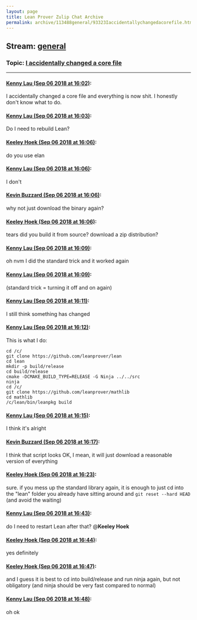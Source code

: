 ```yaml
---
layout: page
title: Lean Prover Zulip Chat Archive 
permalink: archive/113488general/93323Iaccidentallychangedacorefile.html
---
```


## Stream: [general](index.html)
### Topic: [I accidentally changed a core file](93323Iaccidentallychangedacorefile.html)

---

#### [Kenny Lau (Sep 06 2018 at 16:02)](https://leanprover.zulipchat.com/#narrow/stream/113488-general/topic/I%20accidentally%20changed%20a%20core%20file/near/133444111):
I accidentally changed a core file and everything is now shit. I honestly don't know what to do.

#### [Kenny Lau (Sep 06 2018 at 16:03)](https://leanprover.zulipchat.com/#narrow/stream/113488-general/topic/I%20accidentally%20changed%20a%20core%20file/near/133444149):
Do I need to rebuild Lean?

#### [Keeley Hoek (Sep 06 2018 at 16:06)](https://leanprover.zulipchat.com/#narrow/stream/113488-general/topic/I%20accidentally%20changed%20a%20core%20file/near/133444331):
do you use elan

#### [Kenny Lau (Sep 06 2018 at 16:06)](https://leanprover.zulipchat.com/#narrow/stream/113488-general/topic/I%20accidentally%20changed%20a%20core%20file/near/133444344):
I don't

#### [Kevin Buzzard (Sep 06 2018 at 16:06)](https://leanprover.zulipchat.com/#narrow/stream/113488-general/topic/I%20accidentally%20changed%20a%20core%20file/near/133444360):
why not just download the binary again?

#### [Keeley Hoek (Sep 06 2018 at 16:06)](https://leanprover.zulipchat.com/#narrow/stream/113488-general/topic/I%20accidentally%20changed%20a%20core%20file/near/133444361):
tears
did you build it from source? download a zip distribution?

#### [Kenny Lau (Sep 06 2018 at 16:09)](https://leanprover.zulipchat.com/#narrow/stream/113488-general/topic/I%20accidentally%20changed%20a%20core%20file/near/133444469):
oh nvm I did the standard trick and it worked again

#### [Kenny Lau (Sep 06 2018 at 16:09)](https://leanprover.zulipchat.com/#narrow/stream/113488-general/topic/I%20accidentally%20changed%20a%20core%20file/near/133444475):
(standard trick = turning it off and on again)

#### [Kenny Lau (Sep 06 2018 at 16:11)](https://leanprover.zulipchat.com/#narrow/stream/113488-general/topic/I%20accidentally%20changed%20a%20core%20file/near/133444645):
I still think something has changed

#### [Kenny Lau (Sep 06 2018 at 16:12)](https://leanprover.zulipchat.com/#narrow/stream/113488-general/topic/I%20accidentally%20changed%20a%20core%20file/near/133444710):
This is what I do:
```
cd /c/
git clone https://github.com/leanprover/lean
cd lean
mkdir -p build/release
cd build/release
cmake -DCMAKE_BUILD_TYPE=RELEASE -G Ninja ../../src
ninja
cd /c/
git clone https://github.com/leanprover/mathlib
cd mathlib
/c/lean/bin/leanpkg build
```

#### [Kenny Lau (Sep 06 2018 at 16:15)](https://leanprover.zulipchat.com/#narrow/stream/113488-general/topic/I%20accidentally%20changed%20a%20core%20file/near/133444915):
I think it's alright

#### [Kevin Buzzard (Sep 06 2018 at 16:17)](https://leanprover.zulipchat.com/#narrow/stream/113488-general/topic/I%20accidentally%20changed%20a%20core%20file/near/133445045):
I think that script looks OK, I mean, it will just download a reasonable version of everything

#### [Keeley Hoek (Sep 06 2018 at 16:23)](https://leanprover.zulipchat.com/#narrow/stream/113488-general/topic/I%20accidentally%20changed%20a%20core%20file/near/133445409):
sure. if you mess up the standard library again, it is enough to just cd into the "lean" folder you already have sitting around and `git reset --hard HEAD` (and avoid the waiting)

#### [Kenny Lau (Sep 06 2018 at 16:43)](https://leanprover.zulipchat.com/#narrow/stream/113488-general/topic/I%20accidentally%20changed%20a%20core%20file/near/133446802):
do I need to restart Lean after that? @**Keeley Hoek**

#### [Keeley Hoek (Sep 06 2018 at 16:44)](https://leanprover.zulipchat.com/#narrow/stream/113488-general/topic/I%20accidentally%20changed%20a%20core%20file/near/133446886):
yes definitely

#### [Keeley Hoek (Sep 06 2018 at 16:47)](https://leanprover.zulipchat.com/#narrow/stream/113488-general/topic/I%20accidentally%20changed%20a%20core%20file/near/133447053):
and I guess it is best to cd into build/release and run ninja again, but not obligatory (and ninja should be very fast compared to normal)

#### [Kenny Lau (Sep 06 2018 at 16:48)](https://leanprover.zulipchat.com/#narrow/stream/113488-general/topic/I%20accidentally%20changed%20a%20core%20file/near/133447150):
oh ok

